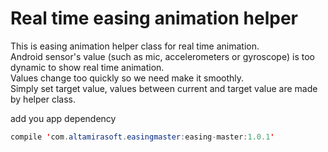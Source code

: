 # Real time easing animation helper <br>

This is easing animation helper class for real time animation.<br>
Android sensor's value (such as mic, accelerometers or gyroscope) is too dynamic to show real time animation. <br>
Values change too quickly so we need make it smoothly. <br>
Simply set target value, values between current and target value are made by helper class.<br>







add you app dependency

```java
compile 'com.altamirasoft.easingmaster:easing-master:1.0.1'
```

